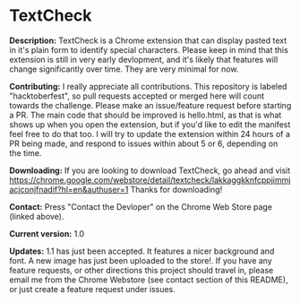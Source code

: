 # TextCheck

**Description:** TextCheck is a Chrome extension that can display pasted text in it's plain form to identify special characters.
Please keep in mind that this extension is still in very early devlopment, and it's likely that features will change significantly over time. They are very minimal for now.

**Contributing:** I really appreciate all contributions. This repository is labeled "hacktoberfest", so pull requests accepted or merged here will count towards the challenge. Please make an issue/feature request before starting a PR. The main code that should be improved is hello.html, as that is what shows up when you open the extension, but if you'd like to edit the manifest feel free to do that too. I will try to update the extension within 24 hours of a PR being made, and respond to issues within about 5 or 6, depending on the time.

**Downloading:** If you are looking to download TextCheck, go ahead and visit https://chrome.google.com/webstore/detail/textcheck/lakkaggkknfcppjimmjacjconjfnadif?hl=en&authuser=1 Thanks for downloading!

**Contact:** Press "Contact the Devloper" on the Chrome Web Store page (linked above).

**Current version:** 1.0 

**Updates:** 1.1 has just been accepted. It features a nicer background and font. A new image has just been uploaded to the store!. If you have any feature requests, or other directions this project should travel in, please email me from the Chrome Webstore (see contact section of this README), or just create a feature request under issues.

